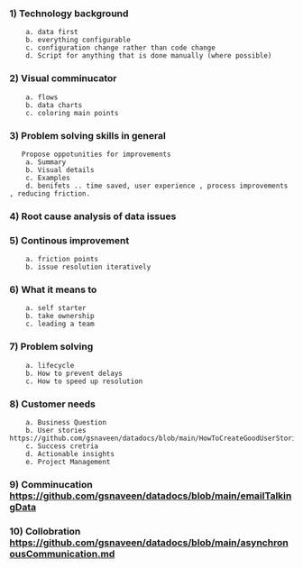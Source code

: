 
### 1) Technology background
        a. data first
        b. everything configurable
        c. configuration change rather than code change
        d. Script for anything that is done manually (where possible)
                
### 2) Visual comminucator
        a. flows
        b. data charts
        c. coloring main points

### 3) Problem solving skills in general
       Propose oppotunities for improvements
        a. Summary
        b. Visual details
        c. Examples
        d. benifets .. time saved, user experience , process improvements , reducing friction. 
        
### 4) Root cause analysis of data issues
### 5) Continous improvement
        a. friction points
        b. issue resolution iteratively

### 6) What it means to 
        a. self starter
        b. take ownership
        c. leading a team
        
### 7) Problem solving 
        a. lifecycle 
        b. How to prevent delays
        c. How to speed up resolution

### 8) Customer needs
        a. Business Question
        b. User stories https://github.com/gsnaveen/datadocs/blob/main/HowToCreateGoodUserStories 
        c. Success cretria
        d. Actionable insights
        e. Project Management

### 9) Comminucation https://github.com/gsnaveen/datadocs/blob/main/emailTalkingData 
### 10) Collobration https://github.com/gsnaveen/datadocs/blob/main/asynchronousCommunication.md 
